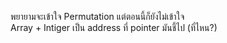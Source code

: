 พยายามจะเข้าใจ Permutation แต่ตอนนี้ก็ยังไม่เข้าใจ\
Array + Intiger เป็น address ที่ pointer มันชี้ไป (ที่ไหน?)
